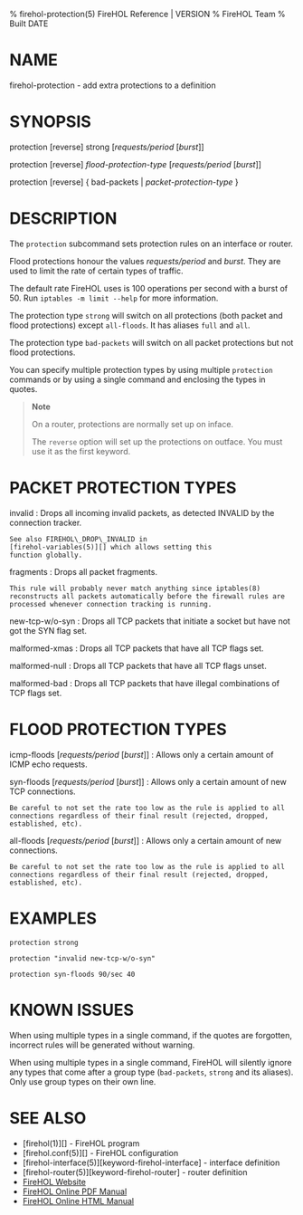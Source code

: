 % firehol-protection(5) FireHOL Reference | VERSION
% FireHOL Team
% Built DATE

# NAME

firehol-protection - add extra protections to a definition

# SYNOPSIS

protection [reverse] strong [*requests/period* [*burst*]]

protection [reverse] *flood-protection-type* [*requests/period* [*burst*]]

protection [reverse] { bad-packets | *packet-protection-type* }

# DESCRIPTION


The `protection` subcommand sets protection rules on an interface or
router.

Flood protections honour the values *requests/period* and *burst*. They
are used to limit the rate of certain types of traffic.

The default rate FireHOL uses is 100 operations per second with a burst
of 50. Run `iptables -m limit --help` for more information.

The protection type `strong` will switch on all protections (both packet
and flood protections) except `all-floods`. It has aliases `full` and
`all`.

The protection type `bad-packets` will switch on all packet protections
but not flood protections.

You can specify multiple protection types by using multiple `protection`
commands or by using a single command and enclosing the types in quotes.

> **Note**
>
> On a router, protections are normally set up on inface.
>
> The `reverse` option will set up the protections on outface. You must
> use it as the first keyword.


# PACKET PROTECTION TYPES


invalid
:   Drops all incoming invalid packets, as detected INVALID by the
    connection tracker.

    See also FIREHOL\_DROP\_INVALID in
    [firehol-variables(5)][] which allows setting this
    function globally.

fragments
:   Drops all packet fragments.

    This rule will probably never match anything since iptables(8)
    reconstructs all packets automatically before the firewall rules are
    processed whenever connection tracking is running.

new-tcp-w/o-syn
:   Drops all TCP packets that initiate a socket but have not got the
    SYN flag set.

malformed-xmas
:   Drops all TCP packets that have all TCP flags set.

malformed-null
:   Drops all TCP packets that have all TCP flags unset.

malformed-bad
:   Drops all TCP packets that have illegal combinations of TCP flags
    set.


# FLOOD PROTECTION TYPES


icmp-floods [*requests/period* [*burst*]]
:   Allows only a certain amount of ICMP echo requests.

syn-floods [*requests/period* [*burst*]]
:   Allows only a certain amount of new TCP connections.

    Be careful to not set the rate too low as the rule is applied to all
    connections regardless of their final result (rejected, dropped,
    established, etc).

all-floods [*requests/period* [*burst*]]
:   Allows only a certain amount of new connections.

    Be careful to not set the rate too low as the rule is applied to all
    connections regardless of their final result (rejected, dropped,
    established, etc).


# EXAMPLES

~~~~
protection strong

protection "invalid new-tcp-w/o-syn"

protection syn-floods 90/sec 40
~~~~

# KNOWN ISSUES

When using multiple types in a single command, if the quotes are
forgotten, incorrect rules will be generated without warning.

When using multiple types in a single command, FireHOL will silently
ignore any types that come after a group type (`bad-packets`, `strong`
and its aliases). Only use group types on their own line.


# SEE ALSO

* [firehol(1)][] - FireHOL program
* [firehol.conf(5)][] - FireHOL configuration
* [firehol-interface(5)][keyword-firehol-interface] - interface definition
* [firehol-router(5)][keyword-firehol-router] - router definition
* [FireHOL Website](http://firehol.org/)
* [FireHOL Online PDF Manual](http://firehol.org/firehol-manual.pdf)
* [FireHOL Online HTML Manual](http://firehol.org/manual)

